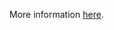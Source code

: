 More information [here](https://docs.bridgecrew.io/docs/ensure-aws-elasticsearch-does-not-use-the-default-security-group).
